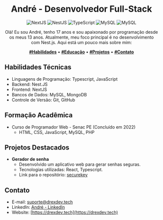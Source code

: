 <h1 align="center">André - Desenvolvedor Full-Stack</h1>

<p align="center">
  <img src="https://img.shields.io/badge/Next-black?style=for-the-badge&logo=next.js&logoColor=white" alt="NextJS">
  <img src="https://img.shields.io/badge/nestjs-%23E0234E.svg?style=for-the-badge&logo=nestjs&logoColor=white" alt="NestJS">
  <img src="https://img.shields.io/badge/-TypeScript-3178C6?style=for-the-badge&logo=typescript&logoColor=white" alt="TypeScript">
  <img src="https://img.shields.io/badge/-MySQL-4479A1?style=for-the-badge&logo=mysql&logoColor=white" alt="MySQL">
  <img src="https://img.shields.io/badge/MongoDB-%234ea94b.svg?style=for-the-badge&logo=mongodb&logoColor=white" alt="MySQL">
</p>

<p align="center">Olá! Eu sou André, tenho 17 anos e sou apaixonado por programação desde os meus 13 anos. Atualmente, meu foco principal é no desenvolvimento com Nest.js. Aqui está um pouco mais sobre mim:</p>
<p align="center">
  <a href="#habilidades-técnicas"><b>#Habilidades</b></a> •
  <a href="#formação-acadêmica"><b>#Educação</b></a> •
  <a href="#projetos-destacados"><b>#Projetos</b></a> •
  <a href="#contato"><b>#Contato</b></a>
</p>

## Habilidades Técnicas

- Linguagens de Programação: Typescript, JavaScript
- Backend: Nest.JS
- Frontend: NextJS
- Bancos de Dados: MySQL, MongoDB
- Controle de Versão: Git, GitHub

## Formação Acadêmica

- Curso de Programador Web - Senac PE (Concluído em 2022)
    - HTML, CSS, JavaScript, MySQL, PHP

## Projetos Destacados

- **Gerador de senha**
    - Desenvolvido um aplicativo web para gerar senhas seguras.
    - Tecnologias utilizadas: React, Typescript.
    - Link para o repositório: [securekey](https://github.com/drexdev/securekey)

## Contato

- E-mail: suporte@drexdev.tech
- LinkedIn: [André - LinkedIn](https://www.linkedin.com/in/drexdev)
- Website: [https://drexdev.tech](https://drexdev.tech)
